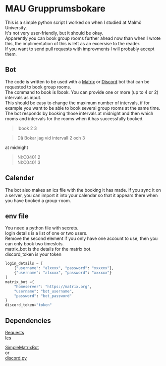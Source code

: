 # MAU Grupprumsbokare

This is a simple python script I worked on when I studied at Malmö University.  
It's not very user-friendly, but it should be okay.  
Apparently you can book group rooms further ahead now than when I wrote this, the implimentation of this is left as an excersise to the reader.  
If you want to send pull requests with improvments I will probably accept them.

## Bot
The code is written to be used with a [Matrix](https://matrix.org/) or [Discord](discord.com/) bot that can be requested to book group rooms.  
The command to book is !book. You can provide one or more (up to 4 or 2) intervals as input.  
This should be easy to change the maximum number of intervals, if for example you want to be able to book several group rooms at the same time.  
The bot responds by booking those intervals at midnight and then which rooms and intervals for the rooms when it has successfully booked.

> !book 2 3

> Då Bokar jag vid intervall 2 och 3  

at midnight  

> NI:C0401 2  
NI:C0401 3

## Calender
The bot also makes an ics file with the booking it has made. If you sync it on a server, you can import it into your calendar so that it appears there when you have booked a group-room.

## env file
You need a python file with secrets.  
login details is a list of one or two users.  
Remove the second element if you only have one account to use, then you can only book two timeslots.  
matrix_bot is the details for the matrix bot.  
discord_token is your token  

```py
login_details = [
    {"username": "alxxxx", "password": "xxxxxx"},
    {"username": "alxxxx", "password": "xxxxxx"}
]
matrix_bot ={
    "homeserver": "https://matrix.org",
    "username": "bot_username",
    "password": "bot_password"
}
discord_token="token"
```


## Dependencies

[Requests](https://pypi.org/project/requests/)  
[Ics](https://pypi.org/project/ics/)  

[SimpleMatrixBot](https://pypi.org/project/simplematrixbotlib/)  
or  
[discord.py](https://pypi.org/project/discord.py/)
